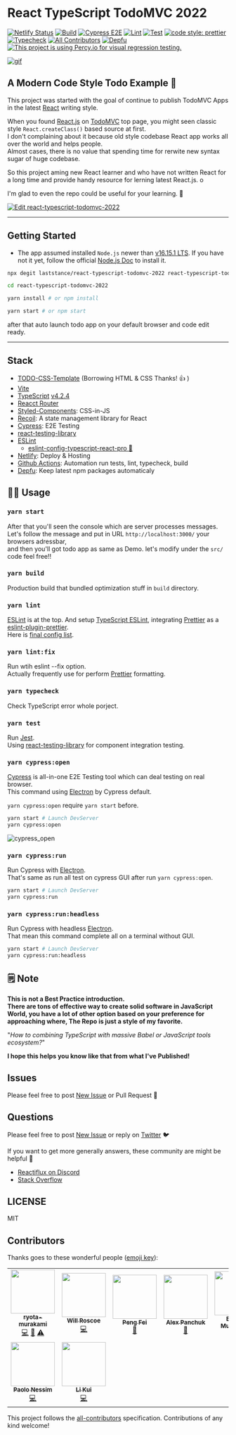 # React TypeScript TodoMVC 2022

[![Netlify Status](https://api.netlify.com/api/v1/badges/877a9a48-c7e1-498c-b56b-81fa8f4d4d8a/deploy-status)](https://app.netlify.com/sites/react-typescript-todomvc/deploys)
[![Build](https://github.com/laststance/react-typescript-todomvc-2022/actions/workflows/build.yml/badge.svg)](https://github.com/laststance/react-typescript-todomvc-2022/actions/workflows/build.yml)
[![Cypress E2E](https://github.com/laststance/react-typescript-todomvc-2022/actions/workflows/e2e.yml/badge.svg)](https://github.com/laststance/react-typescript-todomvc-2022/actions/workflows/e2e.yml)
[![Lint](https://github.com/laststance/react-typescript-todomvc-2022/actions/workflows/lint.yml/badge.svg)](https://github.com/laststance/react-typescript-todomvc-2022/actions/workflows/lint.yml)
[![Test](https://github.com/laststance/react-typescript-todomvc-2022/actions/workflows/test.yml/badge.svg)](https://github.com/laststance/react-typescript-todomvc-2022/actions/workflows/test.yml)
[![code style: prettier](https://img.shields.io/badge/code_style-prettier-ff69b4.svg?style=flat-square)](https://github.com/prettier/prettier)
[![Typecheck](https://github.com/laststance/react-typescript-todomvc-2022/actions/workflows/typecheck.yml/badge.svg)](https://github.com/laststance/react-typescript-todomvc-2022/actions/workflows/typecheck.yml)
[![All Contributors](https://img.shields.io/badge/all_contributors-9-orange.svg?style=flat-square)](#contributors)
[![Depfu](https://badges.depfu.com/badges/b291947c58892a6d78e4f3374c4a6d01/overview.svg)](https://depfu.com/github/laststance/react-typescript-todomvc-2022?project_id=9618)
[![This project is using Percy.io for visual regression testing.](https://percy.io/static/images/percy-badge.svg)](https://percy.io/laststance/react-typescript-todomvc-2022)

<a href="https://react-app-typescript-todo-example.netlify.com/"><img src="https://raw.githubusercontent.com/laststance/react-typescript-todomvc-2022/master/images/cypress_open.gif" alt="gif"></a>

## A Modern Code Style Todo Example 📝

This project was started with the goal of continue to publish TodoMVC Apps in the latest [React](https://reactjs.org/) writing style.

When you found [React.js](https://reactjs.org/) on [TodoMVC](https://todomvc.com/) top page, you might seen classic style `React.createClass()` based source at first.  
I don't complaining about it because old style codebase React app works all over the world and helps people.  
Almost cases, there is no value that spending time for rerwite new syntax sugar of huge codebase.

So this project aming new React learner and who have not written React for a long time and provide handy resource for lerning latest React.js. o

I'm glad to even the repo could be useful for your learning. 🤗

[![Edit react-typescript-todomvc-2022](https://codesandbox.io/static/img/play-codesandbox.svg)](https://codesandbox.io/s/quizzical-blackwell-bvfc5?fontsize=14&hidenavigation=1&theme=dark)

---

## Getting Started

- The app assumed installed `Node.js` newer than [v16.15.1 LTS](https://nodejs.org/en/).
  If you have not it yet, follow the official [Node.js Doc](https://nodejs.org/en/) to install it.

```bash
npx degit laststance/react-typescript-todomvc-2022 react-typescript-todomvc-2022
```

```bash
cd react-typescript-todomvc-2022
```

```bash
yarn install # or npm install
```

```bash
yarn start # or npm start
```

after that auto launch todo app on your default browser and code edit ready.

---

## Stack

- [TODO-CSS-Template](https://github.com/Klerith/TODO-CSS-Template) (Borrowing HTML & CSS Thanks! 👍 )
- [Vite](https://vitejs.dev/)
- [TypeScript](https://www.typescriptlang.org/) [v4.2.4](https://github.com/microsoft/TypeScript/releases/tag/v4.2.4)
- [Reacct Router](https://reactrouter.com/)
- [Styled-Components](https://styled-components.com/): CSS-in-JS
- [Recoil](https://recoiljs.org/): A state management library for React
- [Cypress](https://www.cypress.io/): E2E Testing
- [react-testing-library](https://github.com/testing-library/react-testing-library)
- [ESLint](https://eslint.org/)
  - [eslint-config-typescript-react-pro 🌈](https://github.com/laststance/eslint-config-typescript-react-pro)
- [Netlify](https://www.netlify.com/): Deploy & Hosting
- [Github Actions](https://github.com/features/actions): Automation run tests, lint, typecheck, build
- [Depfu](https://depfu.com/github/ryota-murakami/react-typescript-todomvc-2022?project_id=9618): Keep latest npm packages automaticaly

## 👩‍💻 Usage

### `yarn start`

After that you'll seen the console which are server processes messages.  
Let's follow the message and put in URL `http://localhost:3000/` your browsers adressbar,  
and then you'll got todo app as same as Demo. let's modify under the `src/` code feel free!!

### `yarn build`

 Production build that bundled optimization stuff in `build` directory.


### `yarn lint`

[ESLint](https://eslint.org/) is at the top.
And setup [TypeScript ESLint](https://github.com/typescript-eslint/typescript-eslint), integrating [Prettier](https://prettier.io/) as a [eslint-plugin-prettier](https://github.com/prettier/eslint-plugin-prettier).  
Here is [final config list](https://github.com/laststance/eslint-config-typescript-react-pro#explicit-all-rule-set-).

### `yarn lint:fix`

Run wtih eslint --fix option.  
Actually frequently use for perform [Prettier](https://prettier.io/) formatting.  

### `yarn typecheck`

Check TypeScript error whole porject.

### `yarn test`

Run [Jest](https://jestjs.io/).  
Using [react-testing-library](https://github.com/testing-library/react-testing-library) for component integration testing.

### `yarn cypress:open`

[Cypress](https://www.cypress.io/) is all-in-one E2E Testing tool which can deal testing on real browser.  
This command using [Electron](https://www.electronjs.org/) by Cypress default.

`yarn cypress:open` require `yarn start` before.

```bash
yarn start # Launch DevServer
yarn cypress:open
```

![cypress_open](images/cypress_open.gif)

### `yarn cypress:run`

Run Cypress with [Electron](https://www.electronjs.org/).  
That's same as run all test on cypress GUI after run `yarn cypress:open`.

```bash
yarn start # Launch DevServer
yarn cypress:run
```

### `yarn cypress:run:headless`

Run Cypress with headless [Electron](https://www.electronjs.org/).  
That mean this command complete all on a terminal without GUI.

```bash
yarn start # Launch DevServer
yarn cypress:run:headless
```

## 🗒 Note

**This is not a Best Practice introduction.  
There are tons of effective way to create solid software in JavaScript World, you have a lot of other option based on your preference for approaching where, The Repo is just a style of my favorite.**

"_How to combining TypeScript with massive Babel or JavaScript tools ecosystem?_"

**I hope this helps you know like that from what I've Published!**

## Issues

Please feel free to post [New Issue](https://github.com/laststance/react-typescript-todomvc-2022/issues/new) or Pull Request 🤗

## Questions

Please feel free to post [New Issue](https://github.com/laststance/react-typescript-todomvc-2022/issues/new) or reply on [Twitter](https://twitter.com/malloc007) 🐦

If you want to get more generally answers, these community are might be helpful 🍻

- [Reactiflux on Discord](https://www.reactiflux.com/)
- [Stack Overflow](https://stackoverflow.com/questions/tagged/reactjs)

## LICENSE

MIT

## Contributors

Thanks goes to these wonderful people ([emoji key](https://allcontributors.org/docs/en/emoji-key)):

<!-- ALL-CONTRIBUTORS-LIST:START - Do not remove or modify this section -->
<!-- prettier-ignore-start -->
<!-- markdownlint-disable -->
<table>
  <tr>
    <td align="center"><a href="http://ryota-murakami.github.io/"><img src="https://avatars1.githubusercontent.com/u/5501268?s=400&u=7bf6b1580b95930980af2588ef0057f3e9ec1ff8&v=4?s=100" width="100px;" alt=""/><br /><sub><b>ryota-murakami</b></sub></a><br /><a href="https://github.com/laststance/react-typescript-todomvc-2022/commits?author=ryota-murakami" title="Code">💻</a> <a href="https://github.com/laststance/react-typescript-todomvc-2022/commits?author=ryota-murakami" title="Documentation">📖</a> <a href="https://github.com/laststance/react-typescript-todomvc-2022/commits?author=ryota-murakami" title="Tests">⚠️</a></td>
    <td align="center"><a href="http://donkeycar.com"><img src="https://avatars2.githubusercontent.com/u/147582?v=4?s=100" width="100px;" alt=""/><br /><sub><b>Will Roscoe</b></sub></a><br /><a href="https://github.com/laststance/react-typescript-todomvc-2022/commits?author=wroscoe" title="Code">💻</a></td>
    <td align="center"><a href="https://github.com/JunQu"><img src="https://avatars2.githubusercontent.com/u/39846309?v=4?s=100" width="100px;" alt=""/><br /><sub><b>Peng Fei</b></sub></a><br /><a href="https://github.com/laststance/react-typescript-todomvc-2022/issues?q=author%3AJunQu" title="Bug reports">🐛</a></td>
    <td align="center"><a href="https://github.com/alexpanchuk"><img src="https://avatars3.githubusercontent.com/u/26270612?v=4?s=100" width="100px;" alt=""/><br /><sub><b>Alex Panchuk</b></sub></a><br /><a href="https://github.com/laststance/react-typescript-todomvc-2022/commits?author=alexpanchuk" title="Documentation">📖</a></td>
    <td align="center"><a href="https://github.com/BurhanMullamitha"><img src="https://avatars1.githubusercontent.com/u/42492054?v=4?s=100" width="100px;" alt=""/><br /><sub><b>Burhan Mullamitha</b></sub></a><br /><a href="https://github.com/laststance/react-typescript-todomvc-2022/commits?author=BurhanMullamitha" title="Documentation">📖</a></td>
    <td align="center"><a href="https://github.com/hefengxian"><img src="https://avatars.githubusercontent.com/u/4338497?v=4?s=100" width="100px;" alt=""/><br /><sub><b>hefengxian</b></sub></a><br /><a href="https://github.com/laststance/react-typescript-todomvc-2022/commits?author=hefengxian" title="Code">💻</a> <a href="https://github.com/laststance/react-typescript-todomvc-2022/commits?author=hefengxian" title="Tests">⚠️</a></td>
    <td align="center"><a href="http://ethansetnik.com"><img src="https://avatars.githubusercontent.com/u/664434?v=4?s=100" width="100px;" alt=""/><br /><sub><b>Ethan Setnik</b></sub></a><br /><a href="https://github.com/laststance/react-typescript-todomvc-2022/commits?author=esetnik" title="Documentation">📖</a></td>
  </tr>
  <tr>
    <td align="center"><a href="https://github.com/PaoloJN"><img src="https://avatars.githubusercontent.com/u/87121008?v=4?s=100" width="100px;" alt=""/><br /><sub><b>Paolo Nessim</b></sub></a><br /><a href="https://github.com/laststance/react-typescript-todomvc-2022/commits?author=PaoloJN" title="Code">💻</a></td>
    <td align="center"><a href="https://github.com/likui628"><img src="https://avatars.githubusercontent.com/u/90845831?v=4?s=100" width="100px;" alt=""/><br /><sub><b>Li Kui</b></sub></a><br /><a href="https://github.com/laststance/react-typescript-todomvc-2022/commits?author=likui628" title="Code">💻</a></td>
  </tr>
</table>

<!-- markdownlint-restore -->
<!-- prettier-ignore-end -->

<!-- ALL-CONTRIBUTORS-LIST:END -->

This project follows the [all-contributors](https://github.com/all-contributors/all-contributors) specification. Contributions of any kind welcome!
